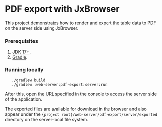 # PDF export with JxBrowser

This project demonstrates how to render and export the table data to PDF 
on the server side using JxBrowser.

### Prerequisites
1. [JDK 17+][jdk].
2. [Gradle][gradle].

### Running locally
```shell
   ./gradlew build
   ./gradlew :web-server:pdf-export:server:run
```
After this, open the URL specified in the console to access the server side of the application.

The exported files are available for download in the browser and also appear 
under the `{project root}/web-server/pdf-export/server/exported` directory 
on the server-local file system.

[jdk]: https://www.azul.com/downloads/#zulu
[gradle]: https://gradle.org/install
